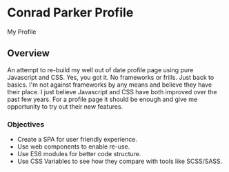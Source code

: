 # Conrad Parker Profile

My Profile

## Overview

An attempt to re-build my well out of date profile page using pure Javascript and CSS. Yes, you got it. No frameworks or frills. Just back to basics. I'm not against frameworks by any means and believe they have their place. I just believe Javascript and CSS have both improved over the past few years. For a profile page it should be enough and give me opportunity to try out their new features.

### Objectives

- Create a SPA for user friendly experience.
- Use web components to enable re-use.
- Use ES6 modules for better code structure.
- Use CSS Variables to see how they compare with tools like SCSS/SASS.
